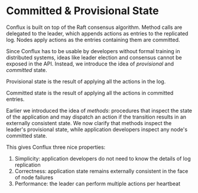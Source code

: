 # Committed & Provisional State

Conflux is built on top of the Raft consensus algorithm. Method calls are delegated to the leader, which appends actions as entries to the replicated log. Nodes apply actions as the entries containing them are committed.

Since Conflux has to be usable by developers without formal training in distributed systems, ideas like leader election and consensus cannot be exposed in the API. Instead, we introduce the idea of *provisional* and *committed* state.

Provisional state is the result of applying all the actions in the log.

Committed state is the result of applying all the actions in committed entries.

Earlier we introduced the idea of *methods*: procedures that inspect the state of the application and may dispatch an action if the transition results in an externally consistent state. We now clarify that methods inspect the leader's provisional state, while application developers inspect any node's committed state.

This gives Conflux three nice properties:

1. Simplicity: application developers do not need to know the details of log replication
2. Correctness: application state remains externally consistent in the face of node failures
3. Performance: the leader can perform multiple actions per heartbeat
